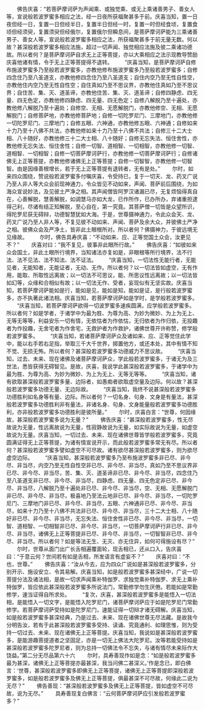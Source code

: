 <!-- { "loadSidebar": true } -->
　　佛告庆喜：“若菩萨摩诃萨为声闻乘、或独觉乘、或无上乘诸善男子、善女人等，宣说般若波罗蜜多相应之法，经一日夜所获福聚甚多于前。庆喜当知，置一日夜但经一日，复置一日但经半日，复置半日但经一时，复置一时但经食顷，复置食顷但经须臾，复置须臾但经俄尔，复置俄尔但瞬息间，是菩萨摩诃萨能为三乘诸善男子、善女人等，宣说般若波罗蜜多相应之法，所获福聚甚多于前无量无数。何以故？甚深般若波罗蜜多相应法施，超过一切声闻、独觉相应法施及彼二乘诸功德故。所以者何？是菩萨摩诃萨自求无上正等菩提，亦以大乘相应之法示现教导赞励庆喜他诸有情，令于无上正等菩提得不退转。
　　“庆喜当知，是菩萨摩诃萨自修布施波罗蜜多乃至般若波罗蜜多，亦教他修布施波罗蜜多乃至般若波罗蜜多；自修四念住乃至八圣道支，亦教他修四念住乃至八圣道支；自住内空乃至无性自性空，亦教他住内空乃至无性自性空；自住真如乃至不思议界，亦教他住真如乃至不思议界；自住苦、集、灭、道圣谛，亦教他住苦、集、灭、道圣谛；自修四静虑、四无量、四无色定，亦教他修四静虑、四无量、四无色定；自修八解脱乃至十遍处，亦教他修八解脱乃至十遍处；自修空、无相、无愿解脱门，亦教他修空、无相、无愿解脱门；自修菩萨地，亦教他修菩萨地；自修一切陀罗尼门、三摩地门，亦教他修一切陀罗尼门、三摩地门；自修五眼、六神通，亦教他修五眼、六神通；自修如来十力乃至十八佛不共法，亦教他修如来十力乃至十八佛不共法；自修三十二大士相、八十随好，亦教他修三十二大士相、八十随好；自修无忘失法、恒住舍性，亦教他修无忘失法、恒住舍性；自修一切智、道相智、一切相智，亦教他修一切智、道相智、一切相智；自修一切菩萨摩诃萨行，亦教他修一切菩萨摩诃萨行；自修诸佛无上正等菩提，亦教他修诸佛无上正等菩提；自修一切智智，亦教他修一切智智。由是因缘善根增长，若于无上正等菩提有退转者，无有是处。”
　　尔时，如来四众围绕，赞说般若波罗蜜多付嘱庆喜，令受持已，复于一切天、龙、药叉广说乃至人非人等大众会前现神通力，令众皆见不动如来，声闻、菩萨前后围绕，为如海众宣说妙法，及见彼土严净之相。其声闻僧皆阿罗汉诸漏已尽，无复烦恼得真自在，心善解脱，慧善解脱，如调慧马亦如大龙，已作所作，已办所办，弃诸重担逮得己利，尽诸有结正知解脱，至心自在，第一究竟。其菩萨僧一切皆是众望所识，得陀罗尼获无碍辩，功德智慧犹如大海。于是，世尊摄神通力，令此众会天、龙、药叉广说乃至人非人等，不复见彼不动如来、声闻、菩萨及余大众，并彼佛土严净之相。彼佛众会及严净土，皆非此土眼根所对。所以者何？佛摄神力，于彼远境无见缘故。
　　尔时，佛告具寿庆喜：“不动如来、应、正等觉国土众会，汝更见不？”
　　庆喜对曰：“我不复见，彼事非此眼所行故。”
　　佛告庆喜：“如彼如来众会国土，非此土眼所行境界，当知诸法亦复如是，非眼根等所行境界，法不行法、法不见法、法不知法、法不证法。
　　“庆喜当知，一切法性无能行者，无能见者，无能知者，无能证者，无动、无作。所以者何？以一切法皆如虚空，无有作用，能取、所取性远离故；以一切法不可思议，能、所思议性远离故；以一切法皆如幻等，众缘和合相似有故；以一切法无作、受者，妄现似有无坚实故。庆喜当知，若菩萨摩诃萨能如是行，能如是见，能如是知，能如是证，是行般若波罗蜜多，亦不执著此诸法相。庆喜当知，若菩萨摩诃萨如是学时，是学般若波罗蜜多。
　　“庆喜当知，若菩萨摩诃萨欲得一切波罗蜜多速疾圆满，应学般若波罗蜜多。所以者何？如是学者，于诸学中为最为胜、为尊为高、为妙为微妙、为上为无上、无等无等等，利益安乐一切有情，无依怙者为作依怙，无归依者为作归依，无投趣者为作投趣，无舍宅者为作舍宅，无救护者为作救护，诸佛世尊开许称赞，修学般若波罗蜜多。
　　“庆喜当知，若诸菩萨摩诃萨众及诸如来、应、正等觉住此学中，能以右手若右足指，举取三千大千世界，掷置他方，或还本处，其中有情不知不觉、无损无怖。所以者何？甚深般若波罗蜜多功德威力不思议故。
　　“庆喜当知，过去、未来、现在诸佛及诸菩萨摩诃萨众，学此般若波罗蜜多，于诸无为及三世法，悉皆获得无碍智见。是故，庆喜，我说学此甚深般若波罗蜜多，于诸学中为最为胜、为尊为高、为妙为微妙、为上为无上、无等无等等。
　　“庆喜当知，诸有欲取甚深般若波罗蜜多量、边际者，如愚痴者欲取虚空量及边际。何以故？甚深般若波罗蜜多功德无量、无边际故。
　　“庆喜当知，我终不说甚深般若波罗蜜多功德胜利如名身等有量、边际。所以者何？一切名身、句身、文身是有量法，甚深般若波罗蜜多功德胜利非有量法，非诸名身、句身、文身能量般若波罗蜜多功德胜利，亦非般若波罗蜜多功德胜利是彼所量。”
　　尔时，庆喜白言：“世尊，何因缘故，甚深般若波罗蜜多说为无量？”
　　佛告庆喜：“甚深般若波罗蜜多，性无尽故说为无量，性远离故说为无量，性寂静故说为无量，如实际故说为无量，如虚空故说为无量。庆喜当知，一切过去、未来、现在诸佛世尊皆学般若波罗蜜多，究竟圆满证得无上正等菩提，为诸有情宣说开示，而此般若波罗蜜多常无有尽。所以者何？甚深般若波罗蜜多譬如虚空不可尽故。诸有欲尽甚深般若波罗蜜多，则为欲尽虚空边际。
　　“庆喜当知，甚深般若波罗蜜多乃至布施波罗蜜多非已尽、非今尽、非当尽，内空乃至无性自性空非已尽、非今尽、非当尽，真如乃至不思议界非已尽、非今尽、非当尽，苦、集、灭、道圣谛非已尽、非今尽、非当尽，四念住乃至八圣道支非已尽、非今尽、非当尽，四静虑、四无量、四无色定非已尽、非今尽、非当尽，八解脱乃至十遍处非已尽、非今尽、非当尽，空、无相、无愿解脱门非已尽、非今尽、非当尽，极喜地乃至法云地非已尽、非今尽、非当尽，一切陀罗尼门、三摩地门非已尽、非今尽、非当尽，五眼、六神通非已尽、非今尽、非当尽，如来十力乃至十八佛不共法非已尽、非今尽、非当尽，三十二大士相、八十随好非已尽、非今尽、非当尽，无忘失法、恒住舍性非已尽、非今尽、非当尽，一切智、道相智、一切相智非已尽、非今尽、非当尽，一切菩萨摩诃萨行非已尽、非今尽、非当尽，诸佛无上正等菩提非已尽、非今尽、非当尽，一切智智非已尽、非今尽、非当尽。所以者何？如是等法无生、无灭、亦无住异，如何可得施设有尽？”
　　尔时，世尊从面门出广长舌相遍覆面轮，现舌相已，还从口入，告庆喜曰：“于意云何？世间若有如是舌相，所发语言有虚妄不？”
　　庆喜对曰：“不也，世尊。”
　　佛告庆喜：“汝从今去，应为四众广说如是甚深般若波罗蜜多，分别开示、施设安立、令其易解。庆喜当知，如是般若波罗蜜多甚深经中，广说一切菩提分法及诸法相，是故一切求声闻乘补特伽罗、求独觉乘补特伽罗、求无上乘补特伽罗，皆应依此甚深般若波罗蜜多所说法门，常勤修学勿生厌倦。若能如是常勤修学，速当证得自所求处。
　　“复次，庆喜，甚深般若波罗蜜多是能悟入一切法相，是能悟入一切文字，是能悟入陀罗尼门，诸菩萨摩诃萨应于如是陀罗尼门常勤修学。若菩萨摩诃萨受持如是陀罗尼门，速能证得一切辩才诸无碍解。庆喜当知，如是般若波罗蜜多甚深经典，乃是过去、未来、现在诸佛世尊无尽法藏。是故我今分明告汝，若有于此甚深般若波罗蜜多受持、读诵、究竟通利、如理思惟，则为受持一切过去、未来、现在诸佛无上正等菩提。庆喜当知，我说如是甚深般若波罗蜜多，是能游趣菩提道者之坚固足，亦是一切无上佛法大陀罗尼。汝等若能受持如是甚深般若波罗蜜多陀罗尼者，则为总持一切佛法令不忘失，与诸有情尽未来际作大饶益。”第二分无尽品第六十六
　　尔时，具寿善现作如是念：“如是般若波罗蜜多最为甚深，诸佛无上正等菩提亦最甚深，我当问佛二甚深义。’作是念已，即白佛言：‘世尊，甚深般若波罗蜜多即佛无上正等菩提，诸佛无上正等菩提即深般若波罗蜜多，如是般若波罗蜜多及佛无上正等菩提，俱最甚深不可尽故，何缘此二说为无尽？”
　　佛告善现：“甚深般若波罗蜜多及佛无上正等菩提，皆如虚空不可尽故，说为无尽。”
　　具寿善现复白佛言：“云何菩萨摩诃萨应引发般若波罗蜜多？”
